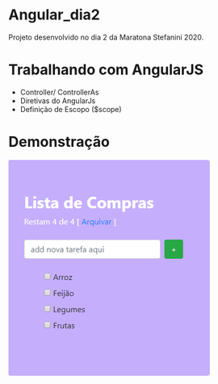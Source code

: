 # Angular_dia2
Projeto desenvolvido no dia 2 da Maratona Stefanini 2020.
# Trabalhando com AngularJS
*  Controller/ ControllerAs
*  Diretivas do AngularJs
*  Definição de Escopo ($scope)


# Demonstração
![Angular_dia2](https://github.com/MariaMuniz/Angular_dia2/blob/master/tarefa1.png)

